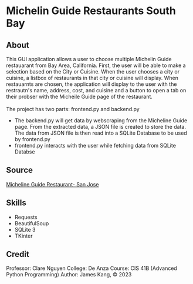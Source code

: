 # Michelin Guide Restaurants South Bay

## About
This GUI application allows a user to choose multiple Michelin Guide restauarant from Bay Area, California. First, the user will be able to make a selection based on the City or Cuisine. When the user chooses a city or cuisine, a listbox of restaurants in that city or cuisine will display. When restauarnts are chosen, the application will display to the user with the restrautn's name, address, cost, and cuisine and a button to open a tab on their probser with the Micheile Guide page of the restaurant. <br><br>
The project has two parts: frontend.py and backend.py
- The backend.py will get data by webscraping from the Micheline Guide page. From the extracted data, a JSON file is created to store the data. The data from JSON file is then read into a SQLite Database to be used by frontend.py
- frontend.py interacts with the user while fetching data from SQLite Databse

## Source
[Micheline Guide Restaurant- San Jose](https://guide.michelin.com/us/en/california/san-jose/restaurants)

## Skills
- Requests
- BeautifulSoup
- SQLite 3
- TKinter

## Credit
Professor: Clare Nguyen 
College: De Anza 
Course: CIS 41B (Advanced Python Programming)
Author: James Kang, © 2023
